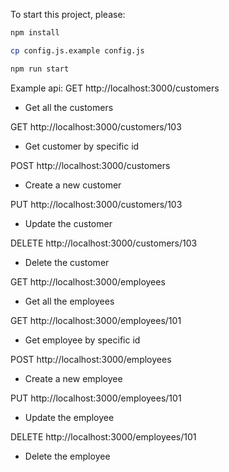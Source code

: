 To start this project, please:

``` bash
npm install
```
``` bash
cp config.js.example config.js
```
``` bash
npm run start
```

Example api:
GET http://localhost:3000/customers
- Get all the customers

GET http://localhost:3000/customers/103
- Get customer by specific id

POST http://localhost:3000/customers
- Create a new customer

PUT http://localhost:3000/customers/103
- Update the customer

DELETE http://localhost:3000/customers/103
- Delete the customer

GET http://localhost:3000/employees
- Get all the employees

GET http://localhost:3000/employees/101
- Get employee by specific id

POST http://localhost:3000/employees
- Create a new employee

PUT http://localhost:3000/employees/101
- Update the employee

DELETE http://localhost:3000/employees/101
- Delete the employee